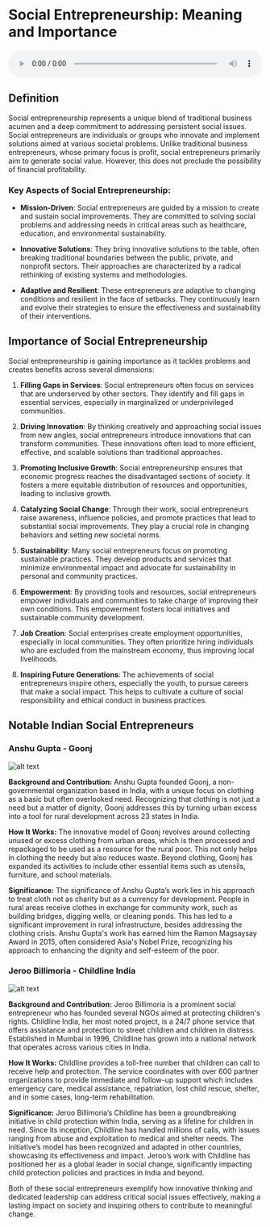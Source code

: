 # Social Entrepreneurship: Meaning and Importance

<audio controls style="width: 100%;">
  <source src="../../../../../audio/4th_sem/ED/Unit-7 Social Entrepreneurship/7.a Meaning & Importance of Social Entrepreneurship.mp3" type="audio/mpeg">
  Your browser does not support the audio element.
</audio>


## Definition

Social entrepreneurship represents a unique blend of traditional business acumen and a deep commitment to addressing persistent social issues. Social entrepreneurs are individuals or groups who innovate and implement solutions aimed at various societal problems. Unlike traditional business entrepreneurs, whose primary focus is profit, social entrepreneurs primarily aim to generate social value. However, this does not preclude the possibility of financial profitability.

### Key Aspects of Social Entrepreneurship:

- **Mission-Driven**: Social entrepreneurs are guided by a mission to create and sustain social improvements. They are committed to solving social problems and addressing needs in critical areas such as healthcare, education, and environmental sustainability.
  
- **Innovative Solutions**: They bring innovative solutions to the table, often breaking traditional boundaries between the public, private, and nonprofit sectors. Their approaches are characterized by a radical rethinking of existing systems and methodologies.
  
- **Adaptive and Resilient**: These entrepreneurs are adaptive to changing conditions and resilient in the face of setbacks. They continuously learn and evolve their strategies to ensure the effectiveness and sustainability of their interventions.

## Importance of Social Entrepreneurship

Social entrepreneurship is gaining importance as it tackles problems and creates benefits across several dimensions:

1. **Filling Gaps in Services**: Social entrepreneurs often focus on services that are underserved by other sectors. They identify and fill gaps in essential services, especially in marginalized or underprivileged communities.

2. **Driving Innovation**: By thinking creatively and approaching social issues from new angles, social entrepreneurs introduce innovations that can transform communities. These innovations often lead to more efficient, effective, and scalable solutions than traditional approaches.

3. **Promoting Inclusive Growth**: Social entrepreneurship ensures that economic progress reaches the disadvantaged sections of society. It fosters a more equitable distribution of resources and opportunities, leading to inclusive growth.

4. **Catalyzing Social Change**: Through their work, social entrepreneurs raise awareness, influence policies, and promote practices that lead to substantial social improvements. They play a crucial role in changing behaviors and setting new societal norms.

5. **Sustainability**: Many social entrepreneurs focus on promoting sustainable practices. They develop products and services that minimize environmental impact and advocate for sustainability in personal and community practices.

6. **Empowerment**: By providing tools and resources, social entrepreneurs empower individuals and communities to take charge of improving their own conditions. This empowerment fosters local initiatives and sustainable community development.

7. **Job Creation**: Social enterprises create employment opportunities, especially in local communities. They often prioritize hiring individuals who are excluded from the mainstream economy, thus improving local livelihoods.

8. **Inspiring Future Generations**: The achievements of social entrepreneurs inspire others, especially the youth, to pursue careers that make a social impact. This helps to cultivate a culture of social responsibility and ethical conduct in business practices.



## Notable Indian Social Entrepreneurs


### Anshu Gupta - Goonj
![alt text](https://i.ytimg.com/vi/nbcDRqSB_nU/maxresdefault.jpg)

**Background and Contribution:** Anshu Gupta founded Goonj, a non-governmental organization based in India, with a unique focus on clothing as a basic but often overlooked need. Recognizing that clothing is not just a need but a matter of dignity, Goonj addresses this by turning urban excess into a tool for rural development across 23 states in India. 

**How It Works:** The innovative model of Goonj revolves around collecting unused or excess clothing from urban areas, which is then processed and repackaged to be used as a resource for the rural poor. This not only helps in clothing the needy but also reduces waste. Beyond clothing, Goonj has expanded its activities to include other essential items such as utensils, furniture, and school materials.

**Significance:** The significance of Anshu Gupta’s work lies in his approach to treat cloth not as charity but as a currency for development. People in rural areas receive clothes in exchange for community work, such as building bridges, digging wells, or cleaning ponds. This has led to a significant improvement in rural infrastructure, besides addressing the clothing crisis. Anshu Gupta's work has earned him the Ramon Magsaysay Award in 2015, often considered Asia's Nobel Prize, recognizing his approach to enhancing the dignity and self-esteem of the poor.

### Jeroo Billimoria - Childline India

![alt text](https://cycleforgood.in/images/ngos/child_line.jpg)

**Background and Contribution:** Jeroo Billimoria is a prominent social entrepreneur who has founded several NGOs aimed at protecting children's rights. Childline India, her most noted project, is a 24/7 phone service that offers assistance and protection to street children and children in distress. Established in Mumbai in 1996, Childline has grown into a national network that operates across various cities in India.

**How It Works:** Childline provides a toll-free number that children can call to receive help and protection. The service coordinates with over 600 partner organizations to provide immediate and follow-up support which includes emergency care, medical assistance, repatriation, lost child rescue, shelter, and in some cases, long-term rehabilitation.

**Significance:** Jeroo Billimoria’s Childline has been a groundbreaking initiative in child protection within India, serving as a lifeline for children in need. Since its inception, Childline has handled millions of calls, with issues ranging from abuse and exploitation to medical and shelter needs. The initiative’s model has been recognized and adapted in other countries, showcasing its effectiveness and impact. Jeroo’s work with Childline has positioned her as a global leader in social change, significantly impacting child protection policies and practices in India and beyond.

Both of these social entrepreneurs exemplify how innovative thinking and dedicated leadership can address critical social issues effectively, making a lasting impact on society and inspiring others to contribute to meaningful change.
